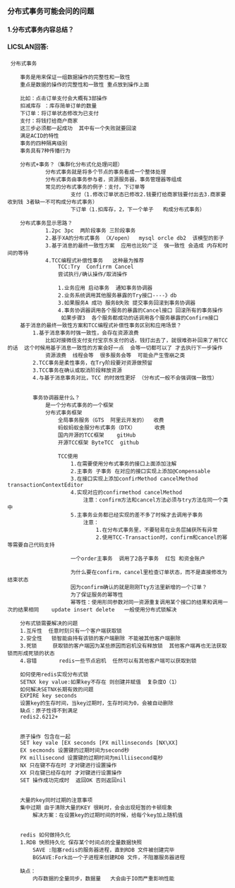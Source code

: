 ### 分布式事务可能会问的问题
#### 1.分布式事务内容总结？
#### LICSLAN回答: 
     分布式事务
     
     	事务是用来保证一组数据操作的完整性和一致性
        重点是数据的操作的完整性和一致性 重点放到操作上面

        比如：点击订单支付会大概有3部操作
        扣减库存 ：库存简单订单的数量
        下订单：将订单状态修改为已支付
        支付：将钱打给商户商家
        这三步必须都一起成功  其中有一个失败就要回滚
        满足ACID的特性
        事务的四种隔离级别
        事务具有7种传播行为

        分布式+事务？（集群化分布式化处理问题）
        		分布式事务就是将多个节点的事务看成一个整体处理
        		分布式事务由事务参与者，资源服务器，事务管理器等组成
        		常见的分布式事务的例子：支付，下订单等
        				支付（1.修改订单状态已修改2.钱要打给商家钱要付出去3.商家要收到钱 3者缺一不可构成分布式事务）
        				下订单（1.扣库存，2，下一个单子   构成分布式事务）

        分布式事务显示思路？
        		1.2pc 3pc  两阶段事务 三阶段事务
        		2.基于XA的分布式事务 （X/open）  mysql orcle db2  该模型的影子
        		3.基于消息的最终一致性方案  应用也比较广泛  强一致性 会造成 内存和时间的等待
        		4.TCC编程式补偿性事务	这种最为推荐
        			TCC:Try  Confirrm Cancel
        			尝试执行/确认操作/取消操作

        			1.业务应用 启动事务  通知事务协调器
        			2.业务系统调用其他服务暴露的Try接口----》db
        			3.如果服务A 成功 服务B失败 提交事务回滚到事务协调器
        			4.事务协调器调用各个服务的暴露的Cancel接口 回滚所有的事务操作
        			 如果步骤3  各个服务都成功的话调用各个服务暴露的Confirm接口
        基于消息的最终一致性方案和TCC编程式补偿性事务区别和应用场景？
        	1.基于消息事务时强一致性，会存在资源浪费
        		比如对接微信支付支付宝京东支付的话，钱打出去了，就很难弥补回来了用TCC的话  这个时候用基于消息一致性的方案会好一点  会等一切都可以了 才去执行下一步操作
        		资源浪费  线程会等  很多服务会等  可能会产生雪崩之类
        	2.TCC事务是柔性事务，在Try阶段要对资源做预留
        	3.TCC事务在确认或取消阶段释放资源
        	4.与基于消息事务对比，TCC 的时效性更好 （分布式一般不会强调强一致性）


        	事务协调器是什么？
        		是一个分布式事务的一个框架
        		分布式事务框架
        			全局事务服务（GTS  阿里云开发的）  收费
        			蚂蚁蚂蚁金服分布式事务（DTX）      收费
        			国内开源的TCC框架    gitHub
        			开源TCC框架 ByteTCC  github

        			TCC使用
        				1.在需要使用分布式事务的接口上面添加注解
        				2.主事务 子事务 在对应的接口实现上添加@Compensable
        				3.在接口实现上添加confirMethod cancelMethod transactionContextEditor
        				4.实现对应的confirmethod cancelMethod
        				 	注意：confirm方法和cancel方法必须与try方法在同一个类中
        				5.主事务业务都已经实现的差不多了时候才去调用子事务
        					注意：
        						1.在分布式事务里，不要轻易在业务层捕获所有异常
        						2.使用TCC-Transaction时，confirm和cancel的幂等需要自己代码支持

        				一个order主事务  调用了2各子事务  红包 和资金账户

        				为什么要在confirm，cancel里检查订单状态，而不是直接修改为结束状态
        				因为confirm确认的就是刚刚Tty方法里新增的一个订单？
        				为了保证服务的幂等性
        				幂等性：使用形同参数对同一资源重复调用某个接口的结果和调用一次的结果相同    update insert delete   一般使用分布式锁解决

        分布式锁需要解决的问题
        1.互斥性  任意时刻只有一个客户端获取锁
        2.安全性   锁智能由持有该锁的客户端删除 不能被其他客户端删除
        3.死锁     获取锁的客户端因为某些原因而宕机没有释放锁  其他客户端再也无法获取锁而形成死锁的状态
        4.容错	   redis一些节点宕机  任然可以有其他客户端可以获取到锁

        如何使用redis实现分布式锁
        SETNX key value:如果key不存在 则创建并赋值  复杂度O（1）
        如何解决SETNX长期有效的问题
        EXPIRE key seconds
        设置key的生存时间，当key过期时，生存时间为0，会被自动删除
        缺点：原子性得不到满足
        redis2.6212+


        原子操作 包含在一起
        SET key vale [EX seconds [PX millinseconds [NX\XX]
        EX secmonds 设置键的过期时间为second秒
        PX millisecond 设置键的过期时间为milliisecond毫秒
        NX 只在键不存在时 才对键进行设置操作
        XX 只在键已经存在时 才对键进行设置操作
        SET 操作成功完成时  返回OK 否则返回nil


        大量的key同时过期的注意事项
        集中过期 由于清除大量的KEY 很耗时，会会出现短暂的卡顿现象
        	解决方案：在设置key的过期时间的时候，给每个key加上随机值


        redis 如何做持久化
        1.RDB 快照持久化 保存某个时间点的全量数据快照
        	SAVE :阻塞redis的服务器进程，直到RDB 文件被创建完毕
        	BGSAVE:Fork出一个子进程来创建RDB 文件，不阻塞服务器进程

        缺点：
        	内存数据的全量同步，数据量	大会由于IO而严重影响性能
